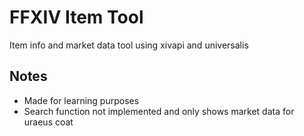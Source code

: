 # FFXIV Item Tool
Item info and market data tool using xivapi and universalis

## Notes
* Made for learning purposes
* Search function not implemented and only shows market data for uraeus coat